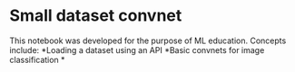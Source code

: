 # Small dataset convnet
This notebook was developed for the purpose of ML education.  Concepts include:
*Loading a dataset using an API
*Basic convnets for image classification
*
